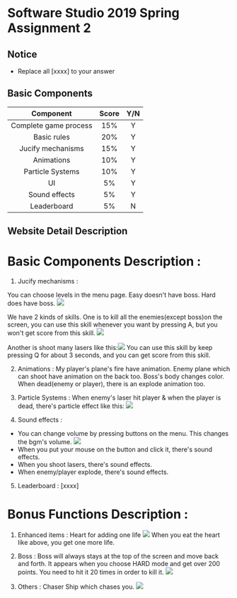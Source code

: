 # Software Studio 2019 Spring Assignment 2
## Notice
* Replace all [xxxx] to your answer

## Basic Components
|Component|Score|Y/N|
|:-:|:-:|:-:|
|Complete game process|15%|Y|
|Basic rules|20%|Y|
|Jucify mechanisms|15%|Y|
|Animations|10%|Y|
|Particle Systems|10%|Y|
|UI|5%|Y|
|Sound effects|5%|Y|
|Leaderboard|5%|N|

## Website Detail Description

# Basic Components Description : 
1. Jucify mechanisms : 

You can choose levels in the menu page.
Easy doesn't have boss.
Hard does have boss.
![](https://i.imgur.com/uqEeBTT.png)

We have 2 kinds of skills.
One is to kill all the enemies(except boss)on the screen, you can use this skill whenever you want by pressing A, but you won't get score from this skill.
![](https://i.imgur.com/OV6FYoW.png)

Another is shoot many lasers like this:![](https://i.imgur.com/H8Atgbz.png)
You can use this skill by keep pressing Q for about 3 seconds, and you can get score from this skill.


2. Animations : 
My player's plane's fire have animation.
Enemy plane which can shoot have animation on the back too.
Boss's body changes color.
When dead(enemy or player), there is an explode animation too.
3. Particle Systems : 
When enemy's laser hit player & when the player is dead, there's particle effect like this:
![](https://i.imgur.com/1J5v1O9.png)

4. Sound effects : 
* You can change volume by pressing buttons on the menu. This changes the bgm's volume.
![](https://i.imgur.com/iEr1hq3.png)
* When you put your mouse on the button and click it, there's sound effects.
* When you shoot lasers, there's sound effects.
* When enemy/player explode, there's sound effects.


5. Leaderboard : [xxxx]

# Bonus Functions Description : 
1. Enhanced items : Heart for adding one life
![](https://i.imgur.com/BEWIhkS.png)
When you eat the heart like above, you get one more life.

2. Boss : Boss will always stays at the top of the screen and move back and forth. It appears when you choose HARD mode and get over 200 points. You need to hit it 20 times in order to kill it.
![](https://i.imgur.com/5VXKNug.png)


3. Others : Chaser Ship which chases you.
![](https://i.imgur.com/O4KWMPU.png)


